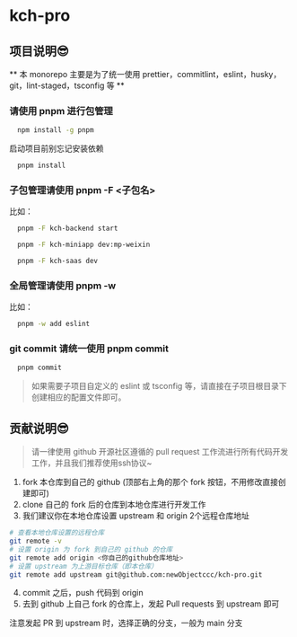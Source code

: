 # kch-pro

## 项目说明😎

**
本 monorepo 主要是为了统一使用 prettier，commitlint，eslint，husky，git，lint-staged，tsconfig 等
**

### 请使用 pnpm 进行包管理

```bash
  npm install -g pnpm
```

启动项目前别忘记安装依赖

```bash
  pnpm install
```

### 子包管理请使用 pnpm -F <子包名>

比如：

```bash
  pnpm -F kch-backend start
```

```bash
  pnpm -F kch-miniapp dev:mp-weixin
```

```bash
  pnpm -F kch-saas dev
```

### 全局管理请使用 pnpm -w

比如：

```bash
  pnpm -w add eslint
```

### git commit 请统一使用 pnpm commit

```bash
  pnpm commit
```

> 如果需要子项目自定义的 eslint 或 tsconfig 等，请直接在子项目根目录下创建相应的配置文件即可。

## 贡献说明😎

> 请一律使用 github 开源社区遵循的 pull request 工作流进行所有代码开发工作，并且我们推荐使用ssh协议~

1. fork 本仓库到自己的 github (顶部右上角的那个 fork 按钮，不用修改直接创建即可)
2. clone 自己的 fork 后的仓库到本地仓库进行开发工作
3. 我们建议你在本地仓库设置 upstream 和 origin 2个远程仓库地址

```bash
# 查看本地仓库设置的远程仓库
git remote -v
# 设置 origin 为 fork 到自己的 github 的仓库
git remote add origin <你自己的github仓库地址>
# 设置 upstream 为上游目标仓库（即本仓库）
git remote add upstream git@github.com:newObjectccc/kch-pro.git
```

4. commit 之后，push 代码到 origin
5. 去到 github 上自己 fork 的仓库上，发起 Pull requests 到 upstream 即可

注意发起 PR 到 upstream 时，选择正确的分支，一般为 main 分支
